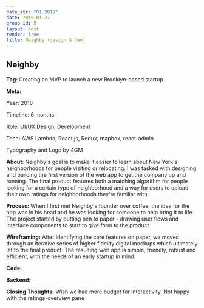 ```yaml
---
date_str: "01.2019"
date: 2019-01-22
group_id: 5
layout: post
render: true
title: Neighby (design & dev)
---
```


## Neighby

**Tag**: Creating an MVP to launch a new Brooklyn-based startup.

**Meta:**

Year: 2018

Timeline: 6 months

Role: UI/UX Design, Development

Tech: AWS Lambda, React.js, Redux, mapbox, react-admin

Typography and Logo by 4GM

**About**: Neighby's goal is to make it easier to learn about New York's neighborhoods for people visiting or relocating. I was tasked with designing and building the first version of the web app to get the company up and running. The final product features both a matching algorithm for people looking for a certain type of neighborhood and a way for users to upload their own ratings for neighborhoods they're familiar with.

**Process:** When I first met Neighby's founder over coffee, the idea for the app was in his head and he was looking for someone to help bring it to life. The project started by putting pen to paper - drawing user flows and interface components to start to give form to the product. 

**Wireframing:** After identifying the core features on paper, we moved through an iterative series of higher fidelity digital mockups which ultimately let to the final product. The resulting web app is simple, friendly, robust and efficient, with the needs of an early startup in mind.

**Code:**

**Backend:**

**Closing Thoughts:** Wish we had more budget for interactivity. Not happy with the ratings-overview pane